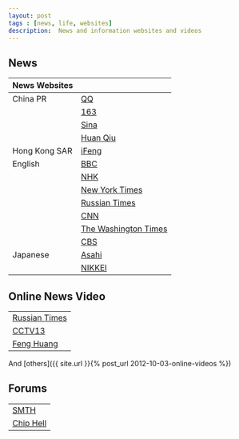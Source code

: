 ```yaml
---
layout: post
tags : [news, life, websites]
description:  News and information websites and videos
---
```


## News    

| News Websites |                                                         |   
| ------------- | :------------------------------------------------------ |   
| China PR      | [QQ](http://news.qq.com/)                               |    
|               | [163](http://news.163.com/)                             |   
|               | [Sina](http://news.sina.com.cn/)                        |   
|               | [Huan Qiu](http://www.huanqiu.com/)                     |   
| Hong Kong SAR | [iFeng](http://www.ifeng.com/)                          |   
| English       | [BBC](http://www.bbc.co.uk/news/)                       |   
|               | [NHK](http://www3.nhk.or.jp/nhkworld/)                  |   
|               | [New York Times](http://www.nytimes.com/)               |   
|               | [Russian Times](http://rt.com/)                         |   
|               | [CNN](http://edition.cnn.com/)                          |   
|               | [The Washington Times](http://www.washingtontimes.com/) |   
|               | [CBS](http://www.cbsnews.com/)                          |   
| Japanese      | [Asahi](http://www.asahi.com/)                          |    
|               | [NIKKEI](http://www.nikkei.com/)                        |      


## Online News Video    

|                                                                    |   
| :----------------------------------------------------------------- |   
| [Russian Times](http://rt.com/on-air/)                             |    
| [CCTV13](http://www.fengyunzhibo.com/tv/cctv13.htm)                |   
| [Feng Huang](http://www.fengyunzhibo.com/tv/fenghuangzixun.htm)    |   

And [others]({{ site.url }}{% post_url 2012-10-03-online-videos %})

## Forums    

|                                                                  |   
| :--------------------------------------------------------------- |   
| [SMTH](http://www.newsmth.net/)                                  |    
| [Chip Hell](http://www.chiphell.com/)                            |   

